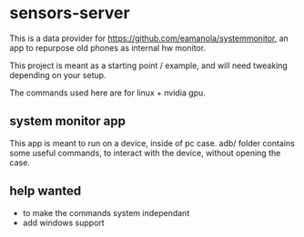 # sensors-server

This is a data provider for https://github.com/eamanola/systemmonitor, an app to repurpose old phones as internal hw monitor.

This project is meant as a starting point / example, and will need tweaking depending on your setup.

The commands used here are for linux + nvidia gpu.

## system monitor app

This app is meant to run on a device, inside of pc case. adb/ folder contains some useful commands, to interact with the device, without opening the case.

## help wanted

- to make the commands system independant
- add windows support
